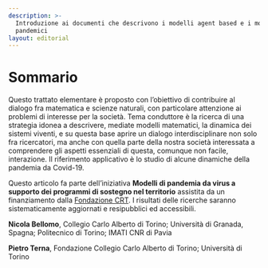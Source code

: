 ```yaml
---
description: >-
  Introduzione ai documenti che descrivono i modelli agent based e i modelli
  pandemici
layout: editorial
---
```


# Sommario

Questo trattato elementare è proposto con l’obiettivo di contribuire al dialogo fra matematica e scienze naturali, con particolare attenzione ai problemi di interesse per la società. Tema conduttore è la ricerca di una strategia idonea a descrivere, mediate modelli matematici, la dinamica dei sistemi viventi, e su questa base aprire un dialogo interdisciplinare non solo fra ricercatori, ma anche con quella parte della nostra società interessata a comprendere gli aspetti essenziali di questa, comunque non facile, interazione. Il riferimento applicativo è lo studio di alcune dinamiche della pandemia da Covid-19.

Questo articolo fa parte dell’iniziativa **Modelli di pandemia da virus a supporto dei programmi di sostegno nel territorio** assistita da un finanziamento dalla [Fondazione CRT](https://www.fondazionecrt.it). I risultati delle ricerche saranno sistematicamente aggiornati e resipubblici ed accessibili.

**Nicola Bellomo**, Collegio Carlo Alberto di Torino; Università di Granada, Spagna; Politecnico di Torino; IMATI CNR di Pavia

**Pietro Terna**, Fondazione Collegio Carlo Alberto di Torino; Università di Torino
